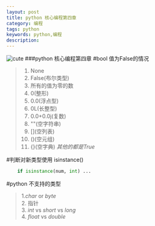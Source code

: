 ```yaml
---
layout: post
title: python 核心编程第四章
category: 编程
tags: python
keywords: python,编程
description: 
---
```

![cute](http://funnzoo.com/gallery/acc8fbd57f34a8c6c86e150767d06e3c)
###python 核心编程第四章
#bool 值为False的情况
>1. None
>2. False(布尔类型)
>3. 所有的值为零的数
>4. 0(整形)
>5. 0.0(浮点型)
>6. 0L(长整型)
>7. 0.0+0.0j(复数)
>8. ""(空字符串)
>9. \[\]\(空列表\)
>10. ()(空元组)
>11. {}(空字典)
*其他的都是True*

#判断对新类型使用 isinstance()
```python
    if isinstance(num, int) ...
```

#python 不支持的类型
>1.*char* or *byte* </br>
>2. 指针 </br>
>3. *int* vs *short* vs *long* </br>
>4. *float* vs *double*</br>